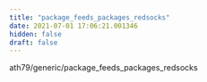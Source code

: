 ```yaml
---
title: "package_feeds_packages_redsocks"
date: 2021-07-01 17:06:21.001346
hidden: false
draft: false
---
```


ath79/generic/package_feeds_packages_redsocks

